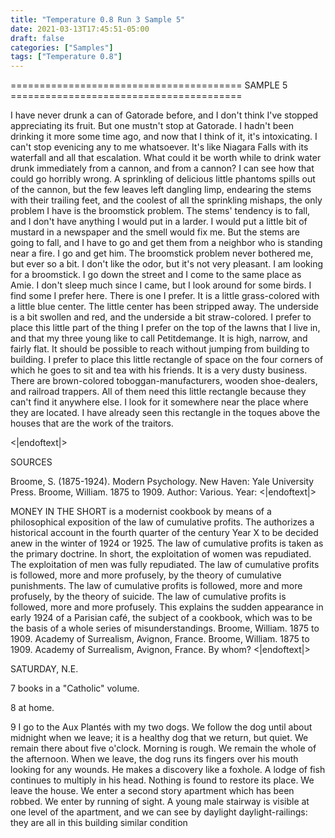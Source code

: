 ```yaml
---
title: "Temperature 0.8 Run 3 Sample 5"
date: 2021-03-13T17:45:51-05:00
draft: false
categories: ["Samples"]
tags: ["Temperature 0.8"]
---
```


======================================== SAMPLE 5 ========================================

I have never drunk a can of Gatorade before, and I don't think I've stopped appreciating its fruit. But one mustn't stop at Gatorade. I hadn't been drinking it more some time ago, and now that I think of it, it's intoxicating. I can't stop evenicing any to me whatsoever. It's like Niagara Falls with its waterfall and all that escalation. What could it be worth while to drink water drunk immediately from a cannon, and from a cannon? I can see how that could go horribly wrong. A sprinkling of delicious little phantoms spills out of the cannon, but the few leaves left dangling limp, endearing the stems with their trailing feet, and the coolest of all the sprinkling mishaps, the only problem I have is the broomstick problem. The stems' tendency is to fall, and I don't have anything I would put in a larder. I would put a little bit of mustard in a newspaper and the smell would fix me. But the stems are going to fall, and I have to go and get them from a neighbor who is standing near a fire. I go and get him. The broomstick problem never bothered me, but ever so a bit. I don't like the odor, but it's not very pleasant. I am looking for a broomstick. I go down the street and I come to the same place as Amie. I don't sleep much since I came, but I look around for some birds. I find some I prefer here. There is one I prefer. It is a little grass-colored with a little blue center. The little center has been stripped away. The underside is a bit swollen and red, and the underside a bit straw-colored. I prefer to place this little part of the thing I prefer on the top of the lawns that I live in, and that my three young like to call Petitdemange. It is high, narrow, and fairly flat. It should be possible to reach without jumping from building to building. I prefer to place this little rectangle of space on the four corners of which he goes to sit and tea with his friends. It is a very dusty business. There are brown-colored toboggan-manufacturers, wooden shoe-dealers, and railroad trappers. All of them need this little rectangle because they can't find it anywhere else. I look for it somewhere near the place where they are located. I have already seen this rectangle in the toques above the houses that are the work of the traitors. 

<\|endoftext\|>


SOURCES


Broome, S. (1875-1924). Modern Psychology. New Haven: Yale University Press.
Broome, William. 1875 to 1909. Author: Various. Year: 
<\|endoftext\|> 

MONEY IN THE SHORT is a modernist cookbook by means of a philosophical exposition of the law of cumulative profits. The authorizes a historical account in the fourth quarter of the century Year X to be decided anew in the winter of 1924 or 1925. The law of cumulative profits is taken as the primary doctrine. In short, the exploitation of women was repudiated. The exploitation of men was fully repudiated. The law of cumulative profits is followed, more and more profusely, by the theory of cumulative punishments. The law of cumulative profits is followed, more and more profusely, by the theory of suicide. The law of cumulative profits is followed, more and more profusely. This explains the sudden appearance in early 1924 of a Parisian café, the subject of a cookbook, which was to be the basis of a whole series of misunderstandings. 
Broome, William. 1875 to 1909. Academy of Surrealism, Avignon, France. 
Broome, William. 1875 to 1909. Academy of Surrealism, Avignon, France. By whom? 
<\|endoftext\|>

SATURDAY, N.E.

7 books in a "Catholic" volume.

8 at home.

9 I go to the Aux Plantés with my two dogs. We follow the dog until about midnight when we leave; it is a healthy dog that we return, but quiet. We remain there about five o'clock. Morning is rough. We remain the whole of the afternoon. When we leave, the dog runs its fingers over his mouth looking for any wounds. He makes a discovery like a foxhole. A lodge of fish continues to multiply in his head. Nothing is found to restore its place. We leave the house. We enter a second story apartment which has been robbed. We enter by running of sight. A young male stairway is visible at one level of the apartment, and we can see by daylight daylight-railings: they are all in this building similar condition